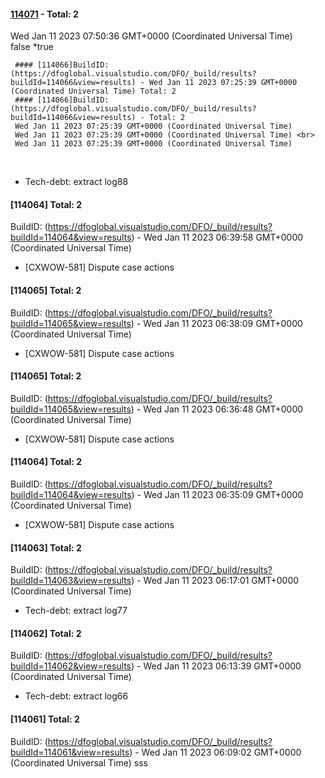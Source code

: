 



#### [114071](https://dfoglobal.visualstudio.com/DFO/_build/results?buildId=114071&view=results) - Total: 2 <br>
Wed Jan 11 2023 07:50:36 GMT+0000 (Coordinated Universal Time) <br>
false
 *true


     #### [114066]BuildID: (https://dfoglobal.visualstudio.com/DFO/_build/results?buildId=114066&view=results) - Wed Jan 11 2023 07:25:39 GMT+0000 (Coordinated Universal Time) Total: 2 
     #### [114066]BuildID: (https://dfoglobal.visualstudio.com/DFO/_build/results?buildId=114066&view=results) - Total: 2
     Wed Jan 11 2023 07:25:39 GMT+0000 (Coordinated Universal Time)
     Wed Jan 11 2023 07:25:39 GMT+0000 (Coordinated Universal Time) <br> 
     Wed Jan 11 2023 07:25:39 GMT+0000 (Coordinated Universal Time) 
     

﻿
 * Tech-debt: extract log88
 

 #### [114064] Total: 2 
 BuildID: (https://dfoglobal.visualstudio.com/DFO/_build/results?buildId=114064&view=results) - Wed Jan 11 2023 06:39:58 GMT+0000 (Coordinated Universal Time) 
﻿
 * [CXWOW-581] Dispute case actions
 

 #### [114065] Total: 2 
 BuildID: (https://dfoglobal.visualstudio.com/DFO/_build/results?buildId=114065&view=results) - Wed Jan 11 2023 06:38:09 GMT+0000 (Coordinated Universal Time) 
﻿
 * [CXWOW-581] Dispute case actions
 

 #### [114065] Total: 2 
 BuildID: (https://dfoglobal.visualstudio.com/DFO/_build/results?buildId=114065&view=results) - Wed Jan 11 2023 06:36:48 GMT+0000 (Coordinated Universal Time) 
﻿
 * [CXWOW-581] Dispute case actions
 

 #### [114064] Total: 2 
 BuildID: (https://dfoglobal.visualstudio.com/DFO/_build/results?buildId=114064&view=results) - Wed Jan 11 2023 06:35:09 GMT+0000 (Coordinated Universal Time) 
﻿
 * [CXWOW-581] Dispute case actions
 

 #### [114063] Total: 2 
 BuildID: (https://dfoglobal.visualstudio.com/DFO/_build/results?buildId=114063&view=results) - Wed Jan 11 2023 06:17:01 GMT+0000 (Coordinated Universal Time) 
﻿
 * Tech-debt: extract log77
 

 #### [114062] Total: 2 
 BuildID: (https://dfoglobal.visualstudio.com/DFO/_build/results?buildId=114062&view=results) - Wed Jan 11 2023 06:13:39 GMT+0000 (Coordinated Universal Time) 
﻿
 * Tech-debt: extract log66
 

 #### [114061] Total: 2 
 BuildID: (https://dfoglobal.visualstudio.com/DFO/_build/results?buildId=114061&view=results) - Wed Jan 11 2023 06:09:02 GMT+0000 (Coordinated Universal Time) 
  sss
